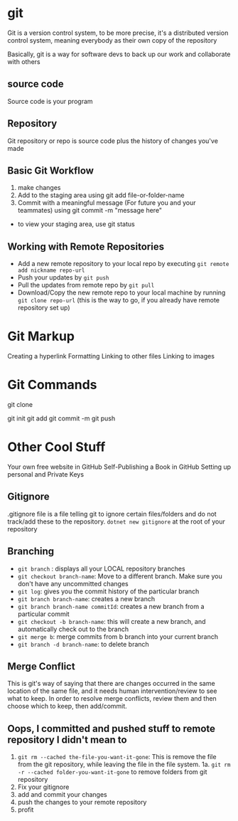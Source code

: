 # git

Git is a version control system, to be more precise, it's a distributed version control system, meaning everybody as their own copy of the repository

Basically, git is a way for software devs to back up our work and collaborate with others

## source code

Source code is your program

## Repository

Git repository or repo is source code plus the history of changes you've made

## Basic Git Workflow

1. make changes
2. Add to the staging area using git add file-or-folder-name
3. Commit with a meaningful message (For future you and your teammates) using git commit -m "message here"

- to view your staging area, use git status

## Working with Remote Repositories
- Add a new remote repository to your local repo by executing `git remote add nickname repo-url`
- Push your updates by `git push`
- Pull the updates from remote repo by `git pull`
- Download/Copy the new remote repo to your local machine by running `git clone repo-url` (this is the way to go, if you already have remote repository set up)

# Git Markup
Creating a hyperlink
Formatting
Linking to other files
Linking to images

# Git Commands
git clone <URL>

git init
git add
git commit -m
git push

# Other Cool Stuff

Your own free website in GitHub
Self-Publishing a Book in GitHub
Setting up personal and Private Keys

## Gitignore

.gitignore file is a file telling git to ignore certain files/folders and do not track/add these to the repository.
`dotnet new gitignore` at the root of your repository

## Branching

- `git branch` : displays all your LOCAL repository branches
- `git checkout branch-name`: Move to a different branch. Make sure you don't have any uncommitted changes
- `git log`: gives you the commit history of the particular branch
- `git branch branch-name`: creates a new branch
- `git branch branch-name commitId`: creates a new branch from a particular commit
- `git checkout -b branch-name`: this will create a new branch, and automatically check out to the branch
- `git merge b`: merge commits from b branch into your current branch
- `git branch -d branch-name`: to delete branch

## Merge Conflict

This is git's way of saying that there are changes occurred in the same location of the same file, and it needs human intervention/review to see what to keep.
In order to resolve merge conflicts, review them and then choose which to keep, then add/commit.

## Oops, I committed and pushed stuff to remote repository I didn't mean to

1. `git rm --cached the-file-you-want-it-gone`: This is remove the file from the git repository, while leaving the file in the file system.
1a. `git rm -r --cached folder-you-want-it-gone` to remove folders from git repository
2. Fix your gitignore
3. add and commit your changes
4. push the changes to your remote repository
5. profit